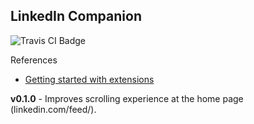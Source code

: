 ## LinkedIn Companion

<img src="https://travis-ci.org/HIROSN/LinkedInCompanion.svg" alt="Travis CI Badge"></img>

References

* [Getting started with extensions](https://docs.microsoft.com/en-us/microsoft-edge/extensions/getting-started)

**v0.1.0** - Improves scrolling experience at the home page (linkedin.com/feed/).

